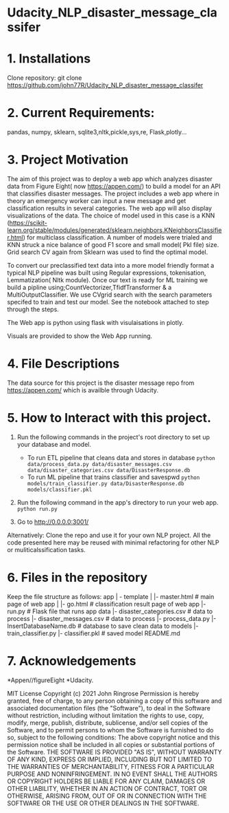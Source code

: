 # Udacity_NLP_disaster_message_classifer

# 1.	Installations
Clone repository: 
git clone https://github.com/john77R/Udacity_NLP_disaster_message_classifer

# 2.	Current Requirements:
pandas, numpy, sklearn, sqlite3,nltk,pickle,sys,re, Flask,plotly...

# 3.	Project Motivation

  The aim of this project was to deploy a web app which analyzes disaster data from Figure Eight( now https://appen.com/) to build a model for an API that classifies disaster messages. The project includes a web app where in theory an emergency worker can input a new message and get classification results in several categories. The web app will also display visualizations of the data. The choice of model used in this case is a KNN (https://scikit-learn.org/stable/modules/generated/sklearn.neighbors.KNeighborsClassifier.html) for multiclass classification. A number of models were trialed and KNN struck a nice balance of good F1 score and small model( Pkl file) size. Grid search CV again from Sklearn was used to find the optimal model.

  To convert our preclassified text data into a more model friendly format a typical NLP pipeline was built using Regular expressions, tokenisation, Lemmatization( Nltk module). Once our text is ready for ML training we build a pipline using;CountVectorizer,TfidfTransformer & a MultiOutputClassifier. We use CVgrid search with the search parameters specifed to train and test our model. See the notebook attached to step through the steps.
  
  The Web app is python using flask with visulaisations in plotly.
  
  Visuals are provided to show the Web App running.


# 4.	File Descriptions
The data source for this project is the disaster message repo from https://appen.com/ which is availble through Udacity.


# 5.	How to Interact with this project.
1. Run the following commands in the project's root directory to set up your database and model.

    - To run ETL pipeline that cleans data and stores in database
        `python data/process_data.py data/disaster_messages.csv data/disaster_categories.csv data/DisasterResponse.db`
    - To run ML pipeline that trains classifier and savespwd
        `python models/train_classifier.py data/DisasterResponse.db models/classifier.pkl`

2. Run the following command in the app's directory to run your web app.
    `python run.py`

3. Go to http://0.0.0.0:3001/


Alternatively: Clone the repo and use it for your own NLP project. All the code presented here may be reused with minimal refactoring for other NLP or muliticalssification tasks. 

# 6. Files in the repository
Keep the file structure as follows:
app
| - template
| |- master.html # main page of web app
| |- go.html # classification result page of web app
|- run.py # Flask file that runs app
data
|- disaster_categories.csv # data to process
|- disaster_messages.csv # data to process
|- process_data.py
|- InsertDatabaseName.db # database to save clean data to
models
|- train_classifier.py
|- classifier.pkl # saved model
README.md


# 7.	Acknowledgements
*Appen//figureEight
*Udacity.



MIT License
Copyright (c) 2021 John Ringrose
Permission is hereby granted, free of charge, to any person obtaining a copy of this software and associated documentation files (the "Software"), to deal in the Software without restriction, including without limitation the rights to use, copy, modify, merge, publish, distribute, sublicense, and/or sell copies of the Software, and to permit persons to whom the Software is furnished to do so, subject to the following conditions:
The above copyright notice and this permission notice shall be included in all copies or substantial portions of the Software.
THE SOFTWARE IS PROVIDED "AS IS", WITHOUT WARRANTY OF ANY KIND, EXPRESS OR IMPLIED, INCLUDING BUT NOT LIMITED TO THE WARRANTIES OF MERCHANTABILITY, FITNESS FOR A PARTICULAR PURPOSE AND NONINFRINGEMENT. IN NO EVENT SHALL THE AUTHORS OR COPYRIGHT HOLDERS BE LIABLE FOR ANY CLAIM, DAMAGES OR OTHER LIABILITY, WHETHER IN AN ACTION OF CONTRACT, TORT OR OTHERWISE, ARISING FROM, OUT OF OR IN CONNECTION WITH THE SOFTWARE OR THE USE OR OTHER DEALINGS IN THE SOFTWARE.
